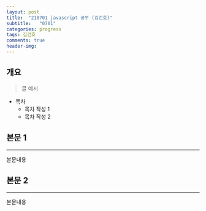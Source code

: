 ```yaml
---
layout: post
title:  "210701 javascript 공부 (김건호)"
subtitle:   "0701"
categories: progress
tags: 김건호
comments: true
header-img: 
---
```


## 개요
> 글 예시

- 목차
	- 목차 작성 1
	- 목차 작성 2 
  

## 본문 1
---
본문내용



## 본문 2
---
본문내용
